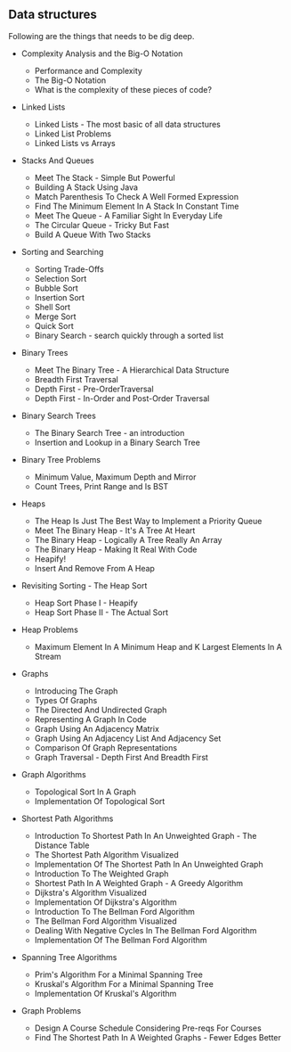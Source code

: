 ## Data structures

Following are the things that needs to be dig deep.

* Complexity Analysis and the Big-O Notation
    * Performance and Complexity
    * The Big-O Notation
    * What is the complexity of these pieces of code?

* Linked Lists
    * Linked Lists - The most basic of all data structures
    * Linked List Problems
    * Linked Lists vs Arrays

* Stacks And Queues
    * Meet The Stack - Simple But Powerful
    * Building A Stack Using Java
    * Match Parenthesis To Check A Well Formed Expression
    * Find The Minimum Element In A Stack In Constant Time
    * Meet The Queue - A Familiar Sight In Everyday Life
    * The Circular Queue - Tricky But Fast
    * Build A Queue With Two Stacks

* Sorting and Searching
    * Sorting Trade-Offs
    * Selection Sort
    * Bubble Sort
    * Insertion Sort
    * Shell Sort
    * Merge Sort
    * Quick Sort
    * Binary Search - search quickly through a sorted list

* Binary Trees
    * Meet The Binary Tree - A Hierarchical Data Structure
    * Breadth First Traversal
    * Depth First - Pre-OrderTraversal
    * Depth First - In-Order and Post-Order Traversal

* Binary Search Trees
    * The Binary Search Tree - an introduction
    * Insertion and Lookup in a Binary Search Tree

* Binary Tree Problems
    * Minimum Value, Maximum Depth and Mirror
    * Count Trees, Print Range and Is BST

* Heaps
    * The Heap Is Just The Best Way to Implement a Priority Queue
    * Meet The Binary Heap - It's A Tree At Heart
    * The Binary Heap - Logically A Tree Really An Array
    * The Binary Heap - Making It Real With Code
    * Heapify!
    * Insert And Remove From A Heap

* Revisiting Sorting - The Heap Sort
    * Heap Sort Phase I - Heapify
    * Heap Sort Phase II - The Actual Sort

* Heap Problems
    *  Maximum Element In A Minimum Heap and K Largest Elements In A Stream
* Graphs
    * Introducing The Graph
    * Types Of Graphs
    * The Directed And Undirected Graph
    * Representing A Graph In Code
    * Graph Using An Adjacency Matrix
    * Graph Using An Adjacency List And Adjacency Set
    * Comparison Of Graph Representations
    * Graph Traversal - Depth First And Breadth First

* Graph Algorithms
    * Topological Sort In A Graph
    * Implementation Of Topological Sort

* Shortest Path Algorithms
    * Introduction To Shortest Path In An Unweighted Graph - The Distance Table
    * The Shortest Path Algorithm Visualized
    * Implementation Of The Shortest Path In An Unweighted Graph
    * Introduction To The Weighted Graph
    * Shortest Path In A Weighted Graph - A Greedy Algorithm
    * Dijkstra's Algorithm Visualized
    * Implementation Of Dijkstra's Algorithm
    * Introduction To The Bellman Ford Algorithm
    * The Bellman Ford Algorithm Visualized
    * Dealing With Negative Cycles In The Bellman Ford Algorithm
    * Implementation Of The Bellman Ford Algorithm

* Spanning Tree Algorithms
    * Prim's Algorithm For a Minimal Spanning Tree
    * Kruskal's Algorithm For a Minimal Spanning Tree
    * Implementation Of Kruskal's Algorithm

* Graph Problems
    * Design A Course Schedule Considering Pre-reqs For Courses
    * Find The Shortest Path In A Weighted Graphs - Fewer Edges Better

